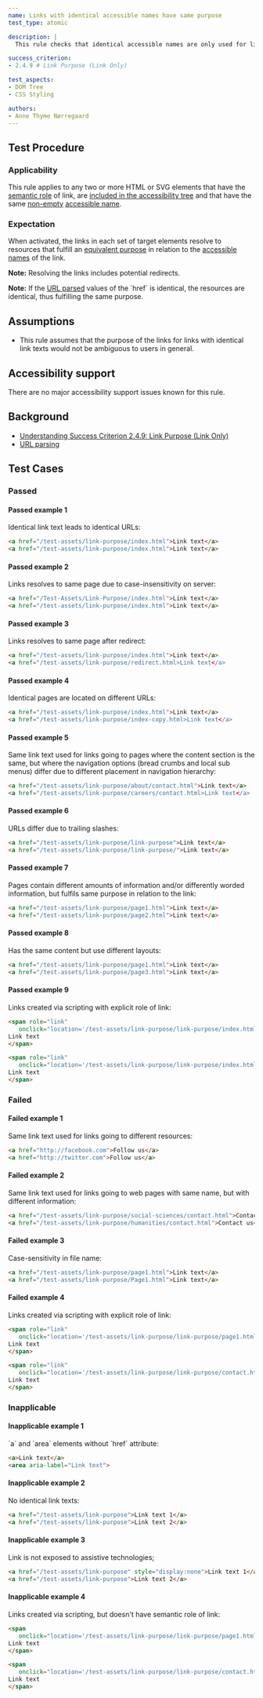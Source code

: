 ```yaml
---
name: Links with identical accessible names have same purpose
test_type: atomic

description: |
  This rule checks that identical accessible names are only used for links that have the same purpose

success_criterion: 
- 2.4.9 # Link Purpose (Link Only)

test_aspects:
- DOM Tree
- CSS Styling

authors:
- Anne Thyme Nørregaard
---
```


## Test Procedure

### Applicability

This rule applies to any two or more HTML or SVG elements that have the [semantic role](#semantic-role) of link, are [included in the accessibility tree](#included-in-the-accessibility-tree) and that have the same [non-empty](#non-empty) [accessible name](#accessible-name).

### Expectation

When activated, the links in each set of target elements resolve to resources that fulfill an [equivalent purpose](#equivalent-purpose) in relation to the [accessible names](#accessible-name) of the link.

**Note:** Resolving the links includes potential redirects.

**Note:** If the [URL parsed](https://www.w3.org/TR/html52/infrastructure.html#parsing-urls) values of the ´href´ is identical, the resources are identical, thus fulfilling the same purpose.

## Assumptions

* This rule assumes that the purpose of the links for links with identical link texts would not be ambiguous to users in general.

## Accessibility support

There are no major accessibility support issues known for this rule.

## Background

- [Understanding Success Criterion 2.4.9: Link Purpose (Link Only)](https://www.w3.org/WAI/WCAG21/Understanding/link-purpose-link-only.html)
- [URL parsing](#https://www.w3.org/TR/html52/infrastructure.html#parsing-urls)

## Test Cases

### Passed

#### Passed example 1

Identical link text leads to identical URLs:

```html
<a href="/test-assets/link-purpose/index.html">Link text</a>
<a href="/test-assets/link-purpose/index.html">Link text</a>
```

#### Passed example 2

Links resolves to same page due to case-insensitivity on server:

```html
<a href="/Test-Assets/Link-Purpose/index.html">Link text</a>
<a href="/test-assets/link-purpose/index.html">Link text</a>
```

#### Passed example 3

Links resolves to same page after redirect:

```html
<a href="/test-assets/link-purpose/index.html">Link text</a>
<a href="/test-assets/link-purpose/redirect.html>Link text</a>
```

#### Passed example 4

Identical pages are located on different URLs:

```html
<a href="/test-assets/link-purpose/index.html">Link text</a>
<a href="/test-assets/link-purpose/index-copy.html>Link text</a>
```

#### Passed example 5

Same link text used for links going to pages where the content section is the same, but where the navigation options (bread crumbs and local sub menus) differ due to different placement in navigation hierarchy:

```html
<a href="/test-assets/link-purpose/about/contact.html">Link text</a>
<a href="/test-assets/link-purpose/careers/contact.html>Link text</a>
```

#### Passed example 6

URLs differ due to trailing slashes:

```html
<a href="/test-assets/link-purpose/link-purpose">Link text</a> 
<a href="/test-assets/link-purpose/link-purpose/">Link text</a>
```

#### Passed example 7

Pages contain different amounts of information and/or differently worded information, but fulfils same purpose in relation to the link:

```html
<a href="/test-assets/link-purpose/page1.html">Link text</a>
<a href="/test-assets/link-purpose/page2.html">Link text</a>
```

#### Passed example 8

Has the same content but use different layouts:

```html
<a href="/test-assets/link-purpose/page1.html">Link text</a>
<a href="/test-assets/link-purpose/page3.html">Link text</a>
```

#### Passed example 9

Links created via scripting with explicit role of link: 

```html
<span role="link"
   onclick="location='/test-assets/link-purpose/link-purpose/index.html.html'">
Link text
</span>

<span role="link"
   onclick="location='/test-assets/link-purpose/link-purpose/index.html'">
Link text
</span>
```

### Failed

#### Failed example 1

Same link text used for links going to different resources:

```html
<a href="http://facebook.com">Follow us</a> 
<a href="http://twitter.com">Follow us</a>
```

#### Failed example 2

Same link text used for links going to web pages with same name, but with different information:

```html
<a href="/test-assets/link-purpose/social-sciences/contact.html">Contact us</a> 
<a href="/test-assets/link-purpose/humanities/contact.html">Contact us</a>
```

#### Failed example 3

Case-sensitivity in file name:

```html
<a href="/test-assets/link-purpose/page1.html">Link text</a> 
<a href="/test-assets/link-purpose/Page1.html">Link text</a>
```

#### Failed example 4

Links created via scripting with explicit role of link: 

```html
<span role="link"
   onclick="location='/test-assets/link-purpose/link-purpose/page1.html'">
Link text
</span>

<span role="link"
   onclick="location='/test-assets/link-purpose/link-purpose/contact.html'">
Link text
</span>
```

### Inapplicable 

#### Inapplicable example 1

´a´ and ´area´ elements without ´href´ attribute:

```html
<a>Link text</a>
<area aria-label="Link text">
```

#### Inapplicable example 2

No identical link texts:

```html
<a href="/test-assets/link-purpose">Link text 1</a>
<a href="/test-assets/link-purpose">Link text 2</a>
```

#### Inapplicable example 3

Link is not exposed to assistive technologies;

```html
<a href="/test-assets/link-purpose" style="display:none">Link text 1</a>
<a href="/test-assets/link-purpose">Link text 2</a>
```

#### Inapplicable example 4

Links created via scripting, but doesn't have semantic role of link:

```html
<span
   onclick="location='/test-assets/link-purpose/link-purpose/page1.html'">
Link text
</span>

<span
   onclick="location='/test-assets/link-purpose/link-purpose/contact.html'">
Link text
</span>
```
